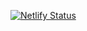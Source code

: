 [![Netlify Status](https://api.netlify.com/api/v1/badges/6b1d2c07-47ca-4e7d-9f92-946e5037b529/deploy-status)](https://app.netlify.com/sites/aubisse/deploys)

